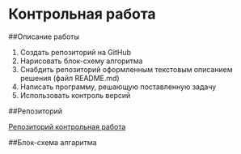 # Контрольная работа


##Описание работы

1. Создать репозиторий на GitHub
2. Нарисовать блок-схему алгоритма
3. Снабдить репозиторий оформленным текстовым описанием решения (файл README.md)
4. Написать программу, решающую поставленную задачу
5. Использовать контроль версий


##Репозиторий

[Репозиторий контрольная работа](https://github.com/RaZeFon/Control_work "Ссылка на репозиторй")

##Блок-схема алгаритма



